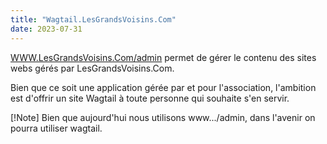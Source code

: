 ```yaml
---
title: "Wagtail.LesGrandsVoisins.Com"
date: 2023-07-31
---
```


[WWW.LesGrandsVoisins.Com/admin](https://www.lesgrandsvoisins.com/admin) permet de gérer le contenu des sites webs gérés par LesGrandsVoisins.Com.

Bien que ce soit une application gérée par et pour l'association, l'ambition est d'offrir un site Wagtail à toute personne qui souhaite s'en servir. 

[!Note] Bien que aujourd'hui nous utilisons www.../admin, dans l'avenir on pourra utiliser wagtail.